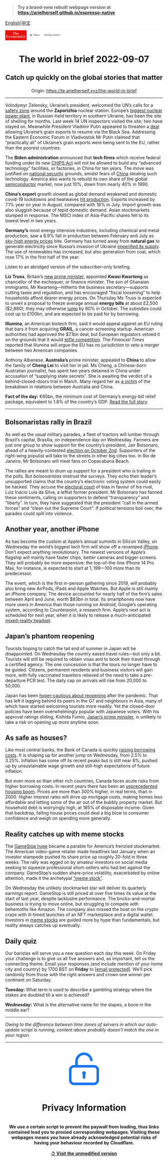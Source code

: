 > **Try a brand-new rebuilt webpage version at https://arielherself.github.io/espresso-native**

[English](https://github.com/arielherself/espresso/blob/main/README.md)|[中文](https://github-com.translate.goog/arielherself/espresso/blob/main/README.md?_x_tr_sl=en&_x_tr_tl=zh-CN&_x_tr_hl=zh-CN&_x_tr_pto=wapp)



![The Economist](menubar.png)

# <p align="center">The world in brief 2022-09-07</p>

## <p align="center">Catch up quickly on the global stories that matter</p>

<p align="center">Origin: <a href="https://te.arielherself.xyz/the-world-in-brief">https://te.arielherself.xyz/the-world-in-brief</a><hr>

Volodymyr Zelensky, Ukraine’s president, welcomed the UN’s calls for a [safety zone](https://te.arielherself.xyz/by-invitation/2022/09/06/how-to-prevent-a-crisis-at-the-zaporizhia-nuclear-power-plant-according-to-a-fukushima-veteran) around the <strong>Zaporizhia</strong> nuclear station. Europe’s [biggest nuclear power plant](https://te.arielherself.xyz/the-economist-explains/2022/08/19/what-is-at-stake-at-ukraines-zaporizhia-nuclear-plant), in Russian-held territory in southern Ukraine, has been the site of shelling for months. Last week 14 UN inspectors visited the site; two have stayed on. Meanwhile President Vladimir Putin appeared to threaten a [deal](https://te.arielherself.xyz/the-economist-explains/2022/07/28/will-the-grain-deal-between-russia-and-ukraine-reduce-global-hunger) allowing Ukraine’s grain exports to resume via the Black Sea. Addressing the Eastern Economic Forum in Vladivostok Mr Putin claimed that “practically all” of Ukraine’s grain exports were being sent to the EU, rather than the poorest countries.

The <strong>Biden administration </strong>announced that <strong>tech firms</strong> which receive federal funding under its new [CHIPS Act](https://te.arielherself.xyz/united-states/2022/07/29/america-takes-on-china-with-a-giant-microchips-bill) will not be allowed to build any “advanced technology” facilities, or factories, in China for ten years. The move was justified on [national security](https://te.arielherself.xyz/britain/2022/07/07/britain-and-america-sound-a-joint-alarm-over-china) grounds, amidst fears of [China](https://te.arielherself.xyz/international/2022/01/29/will-china-dominate-the-world-of-semiconductors) stealing such technology. America also wants to rebuild its own share of the global [semiconductor](https://te.arielherself.xyz/business/2022/07/10/after-a-turbocharged-boom-are-chipmakers-in-for-a-supersize-bust) market, now just 10%, down from nearly 40% in 1990.

<strong>China’s export</strong> growth slowed as global demand weakened and domestic covid-19 lockdowns and heatwaves [hit production](https://te.arielherself.xyz/the-economist-explains/2022/09/06/will-chinas-economy-ever-overtake-americas). Exports increased by 7.1% year on year in August, compared with 18% in July. Import growth was also sluggish because of tepid domestic demand. Asian stockmarkets slumped in response. The MSCI index of Asia-Pacific shares fell to its lowest level in two years.

<strong>Germany’s</strong> most energy intensive industries, including chemical and metal production, saw a 6.9% fall in production between February and July as [sky-high energy prices](https://te.arielherself.xyz/europe/2022/09/05/europe-scrambles-to-protect-citizens-from-sky-high-energy-prices) bite. Germany has turned away from <strong>natural gas</strong> to generate electricity since Russia’s invasion of Ukraine [imperilled its supply](https://te.arielherself.xyz/europe/2022/07/11/europe-is-preparing-for-russian-gas-to-be-cut-off-this-winter). The use of renewables has increased, but also generation from coal, which rose 17% in the first half of the year.

Listen to an abridged version of the subscriber-only briefing.

<strong>Liz Truss</strong>, Britain’s [new prime minister](https://te.arielherself.xyz/britain/2022/09/05/what-kind-of-prime-minister-will-liz-truss-be), appointed <strong>Kwasi Kwarteng</strong> as chancellor of the exchequer, or finance minister. The son of Ghanaian immigrants, Mr Kwarteng—hitherto the business secretary—supports cutting taxes and regulation, and has encouraged “fiscal loosening” to help households afford dearer energy prices. On Thursday Ms Truss is expected to unveil a proposal to freeze average annual <strong>energy bills </strong>at about £2,500 ($2,880); they may otherwise [jump](https://te.arielherself.xyz/britain/2022/08/26/energy-bills-in-britain-are-soaring) by 80% in October. The subsidies could cost up to £100bn, and are expected to be paid for by borrowing.

<strong>Illumina</strong>, an American biotech firm, said it would appeal against an EU ruling that bars it from acquiring <strong>GRAIL</strong>, a cancer-screening startup. American authorities had approved the $7.1bn deal, but European regulators vetoed it on the grounds that it would [stifle competition](https://te.arielherself.xyz/business/2021/09/11/the-google-of-genomics-meets-the-techbashers-of-antitrust). The <em>Financial Times</em> reported that Illumina will argue the EU has no jurisdiction to veto a merger between two American companies.

Anthony Albanese, <strong>Australia’s </strong>prime minister, appealed to <strong>China </strong>to allow the family of <strong>Cheng Lei</strong> to visit her in jail. Ms Cheng, a Chinese-born Australian journalist, has spent two years detained in China under accusation of “supplying state secrets”. She is awaiting the verdict of a behind-closed-doors trial in March. Many regard her as [a victim](https://te.arielherself.xyz/china/2020/09/09/tensions-between-china-and-the-west-threaten-journalism) of the breakdown in relations between Australia and China.

<strong>Fact of the day:</strong> €65bn, the minimum cost of Germany’s energy-bill relief package, equivalent to 1.8% of the country’s GDP. [Read the full story](https://te.arielherself.xyz/europe/2022/09/05/europe-scrambles-to-protect-citizens-from-sky-high-energy-prices).

----------

## Bolsonaristas rally in Brazil

As well as the usual military parades, a fleet of tractors will lumber through Brazil’s capital, Brasília, on independence day on Wednesday. Farmers are just one group to show support for the country’s president, Jair Bolsonaro, ahead of a heavily-contested [election on October 2nd](https://te.arielherself.xyz/the-americas/2022/07/14/might-jair-bolsonaro-try-to-steal-brazils-election). Supporters of the right-wing populist will take to the streets in other big cities too. In Rio de Janeiro, Mr Bolsonaro will meet fans on Copacabana Beach. 

The rallies are meant to drum up support for a president who is trailing in the polls. But <em>bolsonaristas </em>mistrust the surveys. They echo their leader’s unsupported claims that the country’s electronic voting system could easily be hacked. They accuse the [electoral court](https://te.arielherself.xyz/the-americas/2021/09/11/jair-bolsonaro-fires-up-his-fans-by-attacking-judges) of bias in favour of his rival, Luiz Inácio Lula da Silva, a leftist former president. Mr Bolsonaro has fanned these sentiments, calling on supporters to defend “transparency” and “liberty”. In turn, they have suggested that the president “call in the armed forces” and “clean out the Supreme Court”. If political tensions boil over, the parades could spill into violence.

## Another year, another iPhone

As has become the custom at Apple’s annual summits in Silicon Valley, on Wednesday the world’s biggest tech firm will show off a revamped [iPhone](https://te.arielherself.xyz/business/2022/07/31/apple-already-sold-everyone-an-iphone-now-what). Don’t expect anything revolutionary. The newest versions of Apple’s flagship will mainly have faster chips, better cameras and bigger screens. They will probably be more expensive: the top-of-the-line ‌iPhone 14 Pro‌ Max, for instance, is expected to start at $1,199—$100 more than its predecessor.

  
 The event, which is the first in-person gathering since 2019, will probably also bring new AirPods, iPads and Apple Watches. But Apple is still mainly an iPhone company. The device accounted for nearly half of the firm’s sales between April and June, worth $83bn in total. Its smartphones now have more users in America than those running on Android, Google’s operating system, according to Counterpoint, a research firm. Apple’s next act is scheduled for next year, when it is likely to release a much-anticipated [mixed-reality headset](https://te.arielherself.xyz/business/2022/04/09/from-apple-to-google-big-tech-is-building-vr-and-ar-headsets).

## Japan’s phantom reopening

Tourists hoping to catch the tail end of summer in Japan will be disappointed. On Wednesday the country eased travel rules—but only a bit. Tourists will still be required to obtain visas and to book their travel through a certified agency. The one concession is that the tours no longer have to be guided. Citizens, permanent residents and business visitors will gain more, with fully vaccinated travellers relieved of the need to take a pre-departure PCR test. The daily cap on arrivals will rise from 20,000 to 50,000.

Japan has been [hyper-cautious about reopening](https://te.arielherself.xyz/asia/2022/07/07/what-pandemic-border-closures-say-about-japans-view-of-outsiders) after the pandemic. That has left it lagging behind its peers in the G7 and neighbours in Asia, many of which have started welcoming tourists more readily. Yet the closed-door policies have been overwhelmingly popular with Japanese voters. With his approval ratings sliding, Kishida Fumio, [Japan’s prime minister](https://te.arielherself.xyz/leaders/2022/07/14/japan-should-stay-true-to-abe-shinzos-vision-up-to-a-point), is unlikely to take a risk on opening up more anytime soon.

## As safe as houses?

Like most central banks, the Bank of Canada is quickly [raising borrowing costs](https://te.arielherself.xyz/finance-and-economics/2022/08/30/central-bankers-worry-that-a-new-era-of-high-inflation-is-beginning). It is shaping up for another jump on Wednesday, from 2.5% to 3.25%. Inflation has come off its recent peaks but is still near 8%, pushed up by unsustainable wage growth and still-high expectations of future inflation.

But even more so than other rich countries, Canada faces acute risks from higher borrowing costs. In recent years there has been an [unprecedented housing boom](https://te.arielherself.xyz/finance-and-economics/2022/06/09/air-starts-to-seep-out-of-the-bubbly-canadian-property-market). Prices are more than 300% higher, in real terms, than in 2000. Higher interest rates will drive up mortgage costs, making homes less affordable and letting some of the air out of the bubbly property market. But household debt is worryingly high, at 185% of disposable income. Given that backdrop, falling house prices could deal a big blow to consumer confidence and weigh on spending more generally.

## Reality catches up with meme stocks

The [GameStop hype](https://te.arielherself.xyz/finance-and-economics/2021/01/29/as-trading-restrictions-are-lifted-the-gamestop-frenzy-continues) became a parable for America’s frenzied stockmarket. The American video-game retailer made headlines last January when an investor stampede pushed its share price up roughly 20-fold in three weeks. The rally was egged on by amateur investors on social media seeking to squeeze professional short-sellers who had bet against the company. GameStop’s sudden share-price volatility, exacerbated by online attention, made it the archetypal [“meme stock”](https://te.arielherself.xyz/the-economist-explains/2021/07/06/are-meme-stocks-harmless-fun-or-a-threat-to-the-financial-old-guard). 

On Wednesday the unlikely stockmarket star will deliver its quarterly earnings report. GameStop is still priced at over five times its value at the start of last year, despite lacklustre performance. The bricks-and-mortar business is trying to move online, but struggling to compete with behemoths like Amazon. The company also missed the boat on the crypto craze with ill-timed launches of an NFT marketplace and a digital wallet. Investors in [meme stocks](https://te.arielherself.xyz/the-world-ahead/2021/11/08/the-phenomenon-of-meme-stocks-could-be-here-to-stay) are guided more by hype than fundamentals, but reality always catches up eventually.

## Daily quiz

Our baristas will serve you a new question each day this week. On Friday your challenge is to give us all five answers and, as important, tell us the connecting theme. Email your responses (and include mention of your home city and country) by 1700 BST on <strong>Friday</strong> to [<span class="__cf_email__" data-cfemail="4312362a39063033312630302c0326202c2d2c2e2a30376d202c2e">[email&#160;protected]</span>](https://mail.google.com/mail/?view=cm&amp;fs=1&amp;tf=1&amp;to=QuizEspresso@te.arielherself.xyz). We’ll pick randomly from those with the right answers and crown one winner per continent on Saturday.

<strong>Tuesday: </strong>What term is used to describe a gambling strategy where the stakes are doubled till a win is achieved?

  
<strong>Wednesday:</strong> What is the alternative name for the stapes, a bone in the middle ear?

----------

*Owing to the difference between time zones of servers in which our auto-update script is running, content above probably doesn't match the one in your region.*

|<br><div align="center"><img src="unlock.png" /><h1>Privacy Information</h1></div></br>We use a certain script to prevent the paywall from loading, thus links contained lead you to proxied corresponding webpages. Visiting these webpages means you have already acknowledged potential risks of having your behaviour recorded by Cloudflare.<br><br>[&#x21BA; Visit the unmodified version](README.raw.md)<br><br>|
|-----|
